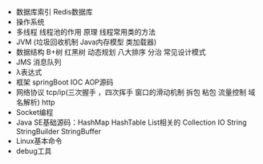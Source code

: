 + 数据库索引 Redis数据库 
+ 操作系统
+ 多线程  线程池的作用 原理 线程常用类的方法
+ JVM (垃圾回收机制 Java内存模型 类加载器)
+ 数据结构 B+树 红黑树 动态规划 八大排序 分治 常见设计模式
+ JMS 消息队列
+ λ表达式
+ 框架 springBoot IOC AOP源码
+ 网络协议 tcp/ip(三次握手 ，四次挥手 窗口的滑动机制 拆包 粘包 流量控制 域名解析) http
+ Socket编程 
+ Java SE基础源码：HashMap HashTable List相关的 Collection IO String StringBuilder StringBuffer
+ Linux基本命令
+ debug工具
